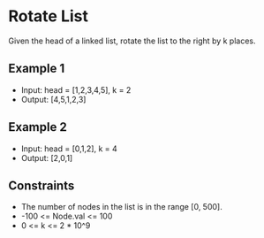 # Rotate List

Given the head of a linked list, rotate the list to the right by k places.

## Example 1

- Input: head = [1,2,3,4,5], k = 2
- Output: [4,5,1,2,3]

## Example 2

- Input: head = [0,1,2], k = 4
- Output: [2,0,1]

## Constraints

- The number of nodes in the list is in the range [0, 500].
- -100 <= Node.val <= 100
- 0 <= k <= 2 \* 10^9
